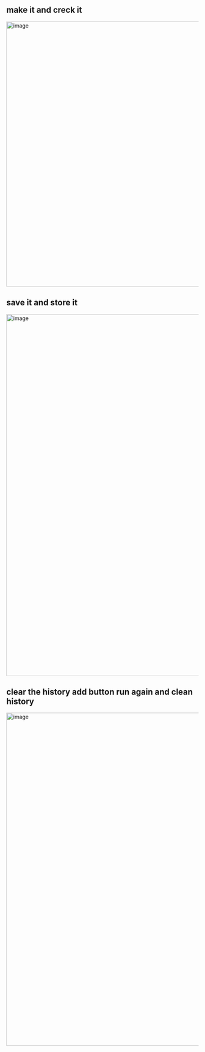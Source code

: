## make it and creck it 
<img width="1920" height="693" alt="image" src="https://github.com/user-attachments/assets/7fa29236-4852-4d1d-9561-1defb85729f8" />

## save it and store it
<img width="1900" height="946" alt="image" src="https://github.com/user-attachments/assets/1662a013-99bf-4d4b-a2bd-b61716692f7e" />

## clear the history add button run again and clean history 
<img width="1918" height="871" alt="image" src="https://github.com/user-attachments/assets/919afdb1-77b4-4bb7-a34e-9e4f3ae1c5f6" />
